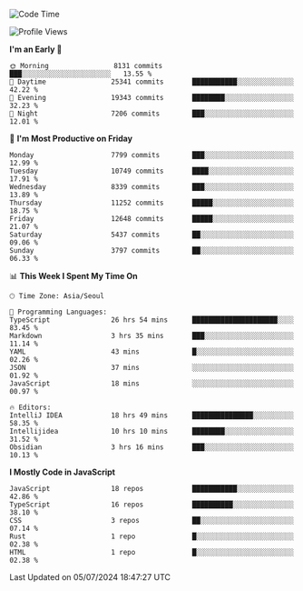 <!--START_SECTION:waka-->
![Code Time](http://img.shields.io/badge/Code%20Time-6%2C355%20hrs%2041%20mins-blue)

![Profile Views](http://img.shields.io/badge/Profile%20Views-0-blue)

**I'm an Early 🐤** 

```text
🌞 Morning                8131 commits        ███░░░░░░░░░░░░░░░░░░░░░░   13.55 % 
🌆 Daytime                25341 commits       ███████████░░░░░░░░░░░░░░   42.22 % 
🌃 Evening                19343 commits       ████████░░░░░░░░░░░░░░░░░   32.23 % 
🌙 Night                  7206 commits        ███░░░░░░░░░░░░░░░░░░░░░░   12.01 % 
```
📅 **I'm Most Productive on Friday** 

```text
Monday                   7799 commits        ███░░░░░░░░░░░░░░░░░░░░░░   12.99 % 
Tuesday                  10749 commits       ████░░░░░░░░░░░░░░░░░░░░░   17.91 % 
Wednesday                8339 commits        ███░░░░░░░░░░░░░░░░░░░░░░   13.89 % 
Thursday                 11252 commits       █████░░░░░░░░░░░░░░░░░░░░   18.75 % 
Friday                   12648 commits       █████░░░░░░░░░░░░░░░░░░░░   21.07 % 
Saturday                 5437 commits        ██░░░░░░░░░░░░░░░░░░░░░░░   09.06 % 
Sunday                   3797 commits        ██░░░░░░░░░░░░░░░░░░░░░░░   06.33 % 
```


📊 **This Week I Spent My Time On** 

```text
🕑︎ Time Zone: Asia/Seoul

💬 Programming Languages: 
TypeScript               26 hrs 54 mins      █████████████████████░░░░   83.45 % 
Markdown                 3 hrs 35 mins       ███░░░░░░░░░░░░░░░░░░░░░░   11.14 % 
YAML                     43 mins             █░░░░░░░░░░░░░░░░░░░░░░░░   02.26 % 
JSON                     37 mins             ░░░░░░░░░░░░░░░░░░░░░░░░░   01.92 % 
JavaScript               18 mins             ░░░░░░░░░░░░░░░░░░░░░░░░░   00.97 % 

🔥 Editors: 
IntelliJ IDEA            18 hrs 49 mins      ███████████████░░░░░░░░░░   58.35 % 
Intellijidea             10 hrs 10 mins      ████████░░░░░░░░░░░░░░░░░   31.52 % 
Obsidian                 3 hrs 16 mins       ███░░░░░░░░░░░░░░░░░░░░░░   10.13 % 
```

**I Mostly Code in JavaScript** 

```text
JavaScript               18 repos            ███████████░░░░░░░░░░░░░░   42.86 % 
TypeScript               16 repos            ██████████░░░░░░░░░░░░░░░   38.10 % 
CSS                      3 repos             ██░░░░░░░░░░░░░░░░░░░░░░░   07.14 % 
Rust                     1 repo              █░░░░░░░░░░░░░░░░░░░░░░░░   02.38 % 
HTML                     1 repo              █░░░░░░░░░░░░░░░░░░░░░░░░   02.38 % 
```




 Last Updated on 05/07/2024 18:47:27 UTC
<!--END_SECTION:waka-->
